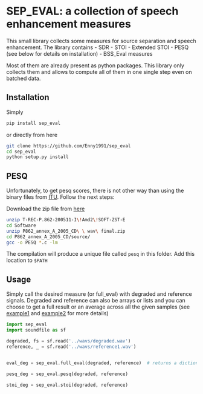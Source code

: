 # SEP_EVAL: a collection of speech enhancement measures

This small library collects some measures for source separation and speech enhancement.
The library contains 
    - SDR
    - STOI
    - Extended STOI
    - PESQ (see below for details on installation)
    - BSS_Eval measures 

Most of them are already present as python packages. This library only collects them and allows to 
compute all of them in one single step even on batched data.  

## Installation
Simply
```bash
pip install sep_eval
```
or directly from here
```bash
git clone https://github.com/Enny1991/sep_eval
cd sep_eval
python setup.py install
``` 

## PESQ
Unfortunately, to get pesq scores, there is not other way than using the binary files from [ITU](https://www.itu.int/rec/T-REC-P.862-200511-I!Amd2/en).
Follow the next steps:

Download the zip file from [here](https://www.itu.int/rec/dologin_pub.asp?lang=e&id=T-REC-P.862-200511-I!Amd2!SOFT-ZST-E&type=items)
```bash
unzip T-REC-P.862-200511-I\!Amd2\!SOFT-ZST-E
cd Software
unzip P862_annex_A_2005_CD\ \ wav\ final.zip 
cd P862_annex_A_2005_CD/source/
gcc -o PESQ *.c -lm
```     
The compilation will produce a unique file called ```pesq``` in this folder.
Add this location to ```$PATH```

## Usage
Simply call the desired measure (or full_eval) with degraded and reference signals. 
Degraded and reference can also be arrays or lists and you can choose to get a full result or an average across all the given samples (see [example1](examples/example1.py) and [example2](examples/example2.py) for more details) 
```python
import sep_eval
import soundfile as sf

degraded, fs = sf.read('../wavs/degraded.wav')
reference, _ = sf.read('../wavs/reference1.wav')


eval_deg = sep_eval.full_eval(degraded, reference)  # returns a dictionary will all the measures

pesq_deg = sep_eval.pesq(degraded, reference)

stoi_deg = sep_eval.stoi(degraded, reference)
```


